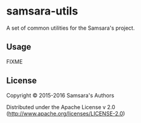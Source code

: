 # samsara-utils

A set of common utilities for the Samsara's project.

## Usage

FIXME

## License

Copyright © 2015-2016 Samsara's Authors

Distributed under the Apache License v 2.0 (http://www.apache.org/licenses/LICENSE-2.0)
